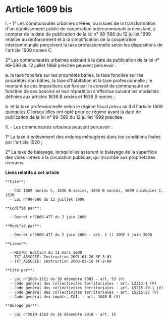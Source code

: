 # Article 1609 bis

I. - 1° Les communautés urbaines créées, ou issues de la transformation d'un établissement public de coopération
intercommunale préexistant, à compter de la date de publication de la loi n° 99-586 du 12 juillet 1999 relative au
renforcement et à la simplification de la coopération intercommunale perçoivent la taxe professionnelle selon les
dispositions de l'article 1609 nonies C.

2° Les communautés urbaines existant à la date de publication de la loi n° 99-586 du 12 juillet 1999 précitée peuvent
percevoir :

a. la taxe foncière sur les propriétés bâties, la taxe foncière sur les propriétés non bâties, la taxe d'habitation et la
taxe professionnelle ; le montant de ces impositions est fixé par le conseil de communauté en fonction de ses besoins et leur
répartition s'effectue suivant les modalités définies aux articles 1636 B sexies et 1636 B nonies ;

b. et la taxe professionnelle selon le régime fiscal prévu au II d l'article 1609 quinquies C lorsqu'elles ont opté pour ce
régime avant la date de publication de la loi n° 99-586 du 12 juillet 1999 précitée.

II. - Les communautés urbaines peuvent percevoir :

1° La taxe d'enlèvement des ordures ménagères dans les conditions fixées par l'article 1520 ;

2° La taxe de balayage, lorsqu'elles assurent le balayage de la superficie des voies livrées à la circulation publique, qui
incombe aux propriétaires riverains.

**Liens relatifs à cet article**

	**Cite**:

	  - CGI 1609 nonies C, 1636 B sexies, 1636 B nonies, 1609 quinquies C, 1520
	  - Loi n°99-586 du 12 juillet 1999

	**Codifié par**:

	  - Décret n°2000-477 du 2 juin 2000

	**Modifié par**:

	  - Décret n°2000-477 du 2 juin 2000 - art. 1 () JORF 3 juin 2000

	**Liens**:

	  - HISTO: Edition du 31 mars 2000
	  - TXT_ASSOCIE: Instruction 2001-01-26 6F-3-01
	  - TXT_ASSOCIE: Instruction 2000-05-16 6F-2-00

	**Cité par**:

	  - Loi n°2003-1311 du 30 décembre 2003 - art. 53 (V)
	  - Code général des collectivités territoriales - art. L2313-1 (V)
	  - Code général des collectivités territoriales - art. L5215-20-1 (V)
	  - Code général des collectivités territoriales - art. L5215-32 (V)
	  - Code général des impôts, CGI. - art. 1640 B (V)

	**Abrogé par**:

	  - Loi n°2010-1563 du 16 décembre 2010 - art. 15
